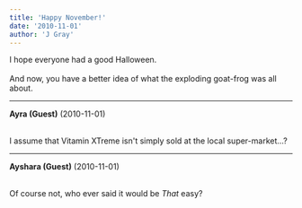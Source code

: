 ```yaml
---
title: 'Happy November!'
date: '2010-11-01'
author: 'J Gray'
---
```


I hope everyone had a good Halloween. <br><br>And now, you have a better idea of what the exploding goat-frog was all about.<br>

---
**Ayra (Guest)** (2010-11-01)

<br> I assume that Vitamin XTreme isn't simply sold at the local super-market...?

---
**Ayshara (Guest)** (2010-11-01)

<br> Of course not, who ever said it would be *That* easy?<br>


